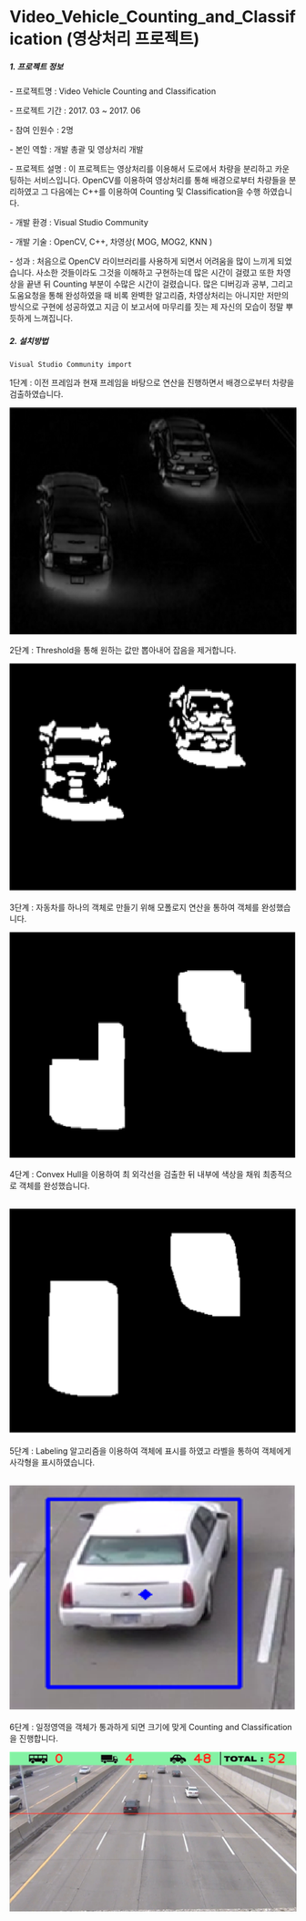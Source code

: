# Video_Vehicle_Counting_and_Classification (영상처리 프로젝트)

##### 1. 프로젝트 정보

\- 프로젝트명 : Video Vehicle Counting and Classification

\- 프로젝트 기간 : 2017. 03 ~ 2017. 06

\- 참여 인원수 : 2명

\- 본인 역할 : 개발 총괄 및 영상처리 개발

\- 프로젝트 설명 : 이 프로젝트는 영상처리를 이용해서 도로에서 차량을 분리하고 카운팅하는 서비스입니다. OpenCV를 이용하여 영상처리를 통해 배경으로부터 차량들을 분리하였고 그 다음에는 C++를 이용하여 Counting 및 Classification을 수행 하였습니다. 

\- 개발 환경 : Visual Studio Community

\- 개발 기술 : OpenCV, C++, 차영상( MOG, MOG2, KNN )

\- 성과 : 처음으로 OpenCV 라이브러리를 사용하게 되면서 어려움을 많이 느끼게 되었습니다. 사소한 것들이라도 그것을 이해하고 구현하는데 많은 시간이 걸렸고 또한 차영상을 끝낸 뒤 Counting 부분이 수많은 시간이 걸렸습니다. 많은 디버깅과 공부, 그리고 도움요청을 통해 완성하였을 때 비록 완벽한 알고리즘, 차영상처리는 아니지만 저만의 방식으로 구현에 성공하였고 지금 이 보고서에 마무리를 짓는 제 자신의 모습이 정말 뿌듯하게 느껴집니다.



##### 2. 설치방법

```
Visual Studio Community import
```



1단계 : 이전 프레임과 현재 프레임을 바탕으로 연산을 진행하면서 배경으로부터 차량을 검출하였습니다. 

![](./images/1.png)



2단계 : Threshold을 통해 원하는 값만 뽑아내어 잡음을 제거합니다. 

![](./images/2.png)



3단계 : 자동차를 하나의 객체로 만들기 위해 모폴로지 연산을 통하여 객체를 완성했습니다. 

![](./images/3.png)



4단계 : Convex Hull을 이용하여 최 외각선을 검출한 뒤 내부에 색상을 채워 최종적으로 객체를 완성했습니다.

​                ![](./images/4.png)



5단계 : Labeling 알고리즘을 이용하여 객체에 표시를 하였고 라벨을 통하여 객체에게 사각형을 표시하였습니다.

​                ![](./images/5.png)



6단계 : 일정영역을 객체가 통과하게 되면 크기에 맞게 Counting and Classification을 진행합니다.

![](./images/6.png)